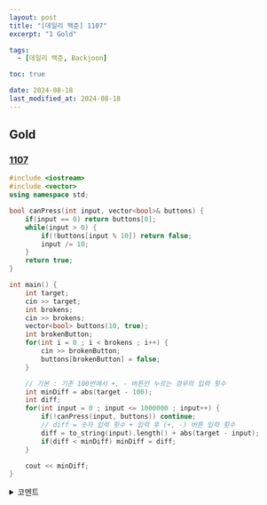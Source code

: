 ```yaml
---
layout: post
title: "[데일리 백준] 1107"
excerpt: "1 Gold"

tags:
  - [데일리 백준, Backjoon]

toc: true

date: 2024-08-18
last_modified_at: 2024-08-18
---
```

## Gold
### [1107][def]

```c++
#include <iostream>
#include <vector>
using namespace std;

bool canPress(int input, vector<bool>& buttons) {
    if(input == 0) return buttons[0];
    while(input > 0) {
        if(!buttons[input % 10]) return false;
        input /= 10;
    }
    return true;
}

int main() {
    int target;
    cin >> target;
    int brokens;
    cin >> brokens;
    vector<bool> buttons(10, true);
    int brokenButton;
    for(int i = 0 ; i < brokens ; i++) {
        cin >> brokenButton;
        buttons[brokenButton] = false;
    }

    // 기본 : 기존 100번에서 +, - 버튼만 누르는 경우의 입력 횟수
    int minDiff = abs(target - 100);
    int diff;
    for(int input = 0 ; input <= 1000000 ; input++) {
        if(!canPress(input, buttons)) continue;
        // diff = 숫자 입력 횟수 + 입력 후 (+, -) 버튼 입력 횟수
        diff = to_string(input).length() + abs(target - input);
        if(diff < minDiff) minDiff = diff;
    }

    cout << minDiff;
}
```

<details>
<summary>코멘트</summary>
<div markdown="1">

- 재미있는 브루트포스

</div>
</details>

[def]: https://www.acmicpc.net/problem/1107